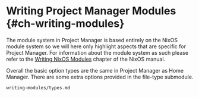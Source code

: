 # Writing Project Manager Modules {#ch-writing-modules}

The module system in Project Manager is based entirely on the NixOS module
system so we will here only highlight aspects that are specific for Project
Manager. For information about the module system as such please refer to
the [Writing NixOS
Modules](https://nixos.org/nixos/manual/index.html#sec-writing-modules)
chapter of the NixOS manual.

Overall the basic option types are the same in Project Manager as Home Manager. There are some extra options provided in the file-type submodule.

```{=include=} sections
writing-modules/types.md
```

